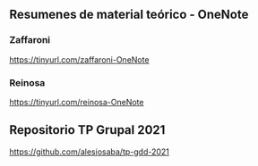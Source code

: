 ## Resumenes de material teórico - OneNote

### Zaffaroni
https://tinyurl.com/zaffaroni-OneNote

### Reinosa
https://tinyurl.com/reinosa-OneNote

## Repositorio TP Grupal 2021

https://github.com/alesiosaba/tp-gdd-2021
